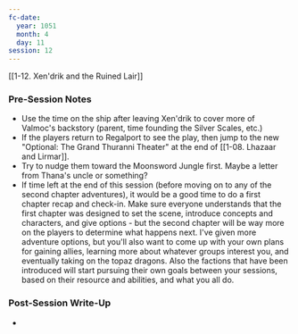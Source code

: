 ```yaml
---
fc-date:
  year: 1051
  month: 4
  day: 11
session: 12
---
```

[[1-12. Xen'drik and the Ruined Lair]]

### Pre-Session Notes

* Use the time on the ship after leaving Xen'drik to cover more of Valmoc's backstory (parent, time founding the Silver Scales, etc.)
* If the players return to Regalport to see the play, then jump to the new "Optional: The Grand Thuranni Theater" at the end of [[1-08. Lhazaar and Lirmar]].
* Try to nudge them toward the Moonsword Jungle first. Maybe a letter from Thana's uncle or something?
* If time left at the end of this session (before moving on to any of the second chapter adventures), it would be a good time to do a first chapter recap and check-in. Make sure everyone understands that the first chapter was designed to set the scene, introduce concepts and characters, and give options - but the second chapter will be way more on the players to determine what happens next. I've given more adventure options, but you'll also want to come up with your own plans for gaining allies, learning more about whatever groups interest you, and eventually taking on the topaz dragons. Also the factions that have been introduced will start pursuing their own goals between your sessions, based on their resource and abilities, and what you all do.

### Post-Session Write-Up

* 
